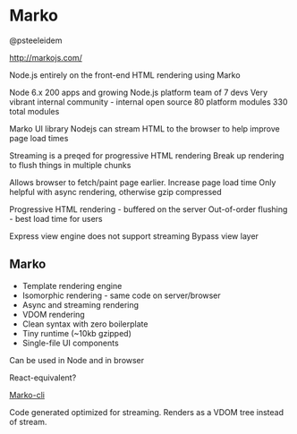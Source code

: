 # Marko

@psteeleidem

http://markojs.com/

Node.js entirely on the front-end
HTML rendering using Marko

Node 6.x
200 apps and growing
Node.js platform team of 7 devs
Very vibrant internal community - internal open source
80 platform modules
330 total modules

Marko UI library
Nodejs can stream HTML to the browser to help improve page load times

Streaming is a preqed for progressive HTML rendering
Break up rendering to flush things in multiple chunks

Allows browser to fetch/paint page earlier. Increase page load time
Only helpful with async rendering, otherwise gzip compressed

Progressive HTML rendering - buffered on the server
Out-of-order flushing - best load time for users

Express view engine does not support streaming
Bypass view layer

## Marko
- Template rendering engine 
- Isomorphic rendering - same code on server/browser
- Async and streaming rendering
- VDOM rendering
- Clean syntax with zero boilerplate
- Tiny runtime (~10kb gzipped)
- Single-file UI components

Can be used in Node and in browser

React-equivalent?

[Marko-cli](https://www.npmjs.com/package/marko-cli)

Code generated optimized for streaming. Renders as a VDOM tree instead of stream.








